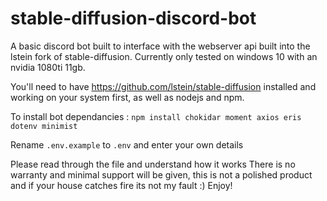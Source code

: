 # stable-diffusion-discord-bot

A basic discord bot built to interface with the webserver api built into the lstein fork of stable-diffusion.
Currently only tested on windows 10 with an nvidia 1080ti 11gb.

You'll need to have https://github.com/lstein/stable-diffusion installed and working on your system first, as well as nodejs and npm.

To install bot dependancies : `npm install chokidar moment axios eris dotenv minimist`

Rename `.env.example` to `.env` and enter your own details

Please read through the file and understand how it works
There is no warranty and minimal support will be given, this is not a polished product and if your house catches fire its not my fault :)
Enjoy!
